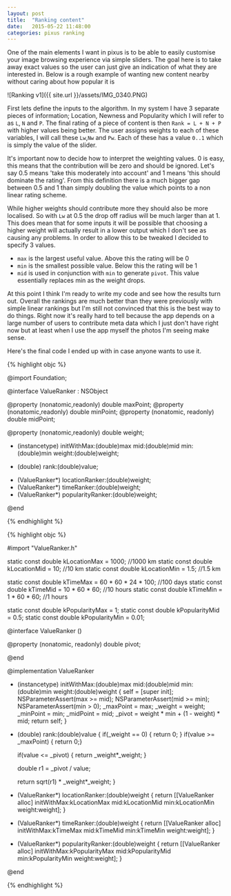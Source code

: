 ```yaml
---
layout: post
title:  "Ranking content"
date:   2015-05-22 11:48:00
categories: pixus ranking
---
```


One of the main elements I want in pixus is to be able to easily customise your image browsing experience via simple sliders. The goal here is to take away exact values so the user can just give an indication of what they are interested in. Below is a rough  example of wanting new content nearby without caring about how popular it is

![Ranking v1]({{ site.url }}/assets/IMG_0340.PNG)

First lets define the inputs to the algorithm. In my system I have 3 separate pieces of information; Location, Newness and Popularity which I will refer to as `L`, `N` and `P`. The final rating of a piece of content is then `Rank = L + N + P` with higher values being better. The user assigns weights to each of these variables, I will call these `Lw`,`Nw` and `Pw`. Each of these has a value `0..1` which is simply the value of the slider.

It's important now to decide how to interpret the weighting values. 0 is easy, this means that the contribution will be zero and should be ignored. Let's say 0.5 means 'take this moderately into account' and 1 means 'this should dominate the rating'. From this definition there is a much bigger gap between 0.5 and 1 than simply doubling the value which points to a non linear rating scheme. 

While higher weights should contribute more they should also be more localised. So with `Lw` at 0.5 the drop off radius will be much larger than at 1. This does mean that for some inputs it will be possible that choosing a higher weight will actually result in a lower output which I don't see as causing any problems. In order to allow this to be tweaked I decided to specify 3 values.

* `max` is the largest useful value. Above this the rating will be 0
* `min` is the smallest possible value. Below this the rating will be 1
* `mid` is used in conjunction with `min` to generate `pivot`. This value essentially replaces min as the weight drops.

At this point I think I'm ready to write my code and see how the results turn out. Overall the rankings are much better than they were previously with simple linear rankings but I'm still not convinced that this is the best way to do things. Right now it's really hard to tell because the app depends on a large number of users to contribute meta data which I just don't have right now but at least when I use the app myself the photos I'm seeing make sense.


Here's the final code I ended up with in case anyone wants to use it.

{% highlight objc %}

@import Foundation;

@interface ValueRanker : NSObject

@property (nonatomic,readonly) double maxPoint;
@property (nonatomic,readonly) double minPoint;
@property (nonatomic, readonly) double midPoint;

@property (nonatomic,readonly) double weight;

- (instancetype) initWithMax:(double)max mid:(double)mid min:(double)min weight:(double)weight;

- (double) rank:(double)value;

+ (ValueRanker*) locationRanker:(double)weight;
+ (ValueRanker*) timeRanker:(double)weight;
+ (ValueRanker*) popularityRanker:(double)weight;

@end


{% endhighlight %}

{% highlight objc %}

#import "ValueRanker.h"

static const double kLocationMax = 1000; //1000 km
static const double kLocationMid = 10; //10 km
static const double kLocationMin = 1.5; //1.5 km

static const double kTimeMax = 60 * 60 * 24 * 100; //100 days
static const double kTimeMid = 10 * 60 * 60; //10 hours
static const double kTimeMin = 1 * 60 * 60; //1 hours

static const double kPopularityMax = 1;
static const double kPopularityMid = 0.5;
static const double kPopularityMin = 0.01;


@interface ValueRanker ()

@property (nonatomic, readonly) double pivot;

@end

@implementation ValueRanker

- (instancetype) initWithMax:(double)max mid:(double)mid min:(double)min weight:(double)weight {
    self = [super init];
    NSParameterAssert(max >= mid);
    NSParameterAssert(mid >= min);
    NSParameterAssert(min > 0);
    _maxPoint = max;
    _weight = weight;
    _minPoint = min;
    _midPoint = mid;
    _pivot = weight * min + (1 - weight) * mid;
    return self;
}

- (double) rank:(double)value {
    if(_weight == 0) { return 0; }
    if(value >= _maxPoint) { return 0;}
    
    if(value <= _pivot) {
        return _weight*_weight;
    }
    
    double r1 = _pivot / value;
    
    return sqrt(r1) * _weight*_weight;
}

+ (ValueRanker*) locationRanker:(double)weight {
    return [[ValueRanker alloc] initWithMax:kLocationMax mid:kLocationMid min:kLocationMin weight:weight];
}

+ (ValueRanker*) timeRanker:(double)weight {
    return [[ValueRanker alloc] initWithMax:kTimeMax mid:kTimeMid min:kTimeMin weight:weight];
}

+ (ValueRanker*) popularityRanker:(double)weight {
    return [[ValueRanker alloc] initWithMax:kPopularityMax mid:kPopularityMid min:kPopularityMin weight:weight];
}

@end

{% endhighlight %}

